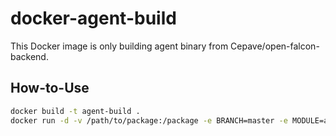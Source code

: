 # docker-agent-build
This Docker image is only building agent binary from Cepave/open-falcon-backend.

## How-to-Use
```sh
docker build -t agent-build .
docker run -d -v /path/to/package:/package -e BRANCH=master -e MODULE=agent agent-build
```
